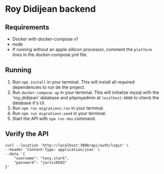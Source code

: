# Roy Didijean backend
## Requirements
- Docker with docker-compose v1
- node
- If running without an apple sillicon processor, comment the `platform` lines in the docker-compose.yml file.
## Running
1. Run `npm install` in your terminal. This will install all required dependencies to run de the project.
2. Run `docker-compose up` in your terminal. This will initialize mysql with the 'roy_didijean' database and phpmyadmin at `localhost:8080` to check the database it's UI.
3. Run `npm run migrations:run` in your terminal.
4. Run `npm run migrations:seed` in your terminal.
5. Start the API with `npm run dev` command.
## Verify the API
```
curl --location 'http://localhost:3000/api/auth/login' \
--header 'Content-Type: application/json' \
--data '{
    "username": "tony.stark",
    "password": "jarvis0503"
}'
```